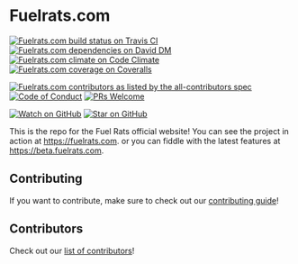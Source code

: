 # Fuelrats.com

[![Fuelrats.com build status on Travis CI][travisci-badge]][travisci]
[![Fuelrats.com dependencies on David DM][daviddm-badge]][daviddm]
[![Fuelrats.com climate on Code Climate][codeclimate-badge]][codeclimate]
[![Fuelrats.com coverage on Coveralls][coveralls-badge]][coveralls]

[![Fuelrats.com contributors as listed by the all-contributors spec][contributors-badge]][contributors]
[![Code of Conduct][code-of-conduct-badge]][code-of-conduct]
[![PRs Welcome][prs-badge]][prs]

[![Watch on GitHub][github-watch-badge]][github-watch]
[![Star on GitHub][github-star-badge]][github-star]

This is the repo for the Fuel Rats official website! You can see the project in action at https://fuelrats.com. or you can fiddle with the latest features at https://beta.fuelrats.com.

## Contributing

If you want to contribute, make sure to check out our [contributing guide][contributing]!

## Contributors

Check out our [list of contributors][contributors]!

[contributing]: CONTRIBUTING.md
[contributors]: CONTRIBUTORS.md
[contributors-badge]: https://img.shields.io/badge/all_contributors-8-orange.svg?style=flat-square
[code-of-conduct]: CODE_OF_CONDUCT.md
[code-of-conduct-badge]: https://img.shields.io/badge/code%20of-conduct-ff69b4.svg?style=flat-square
[codeclimate]: https://codeclimate.com/github/FuelRats/fuelrats.com
[codeclimate-badge]: https://img.shields.io/codeclimate/github/FuelRats/fuelrats.com.svg?style=flat-square
[coveralls]: https://coveralls.io/github/FuelRats/fuelrats.com
[coveralls-badge]: https://img.shields.io/coveralls/FuelRats/fuelrats.com.svg?style=flat-square
[daviddm]: https://david-dm.org/Fuelrats/fuelrats.com
[daviddm-badge]: https://img.shields.io/david/Fuelrats/fuelrats.com.svg?style=flat-square
[github-watch]: https://github.com/FuelRats/fuelrats.com/watchers
[github-watch-badge]: https://img.shields.io/github/watchers/FuelRats/fuelrats.com.svg?style=social
[github-star]: https://github.com/FuelRats/fuelrats.com/stargazers
[github-star-badge]: https://img.shields.io/github/stars/FuelRats/fuelrats.com.svg?style=social
[prs]: CONTRIBUTING.md
[prs-badge]: https://img.shields.io/badge/PRs-welcome-brightgreen.svg?style=flat-square
[travisci]: https://travis-ci.org/FuelRats/fuelrats.com
[travisci-badge]: https://img.shields.io/travis/FuelRats/fuelrats.com/develop.svg?style=flat-square
